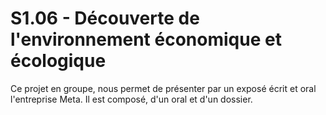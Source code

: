 # S1.06 - Découverte de l'environnement économique et écologique

Ce projet en groupe, nous permet de présenter par un exposé écrit et oral l'entreprise Meta. Il est composé, d'un oral et d'un dossier.